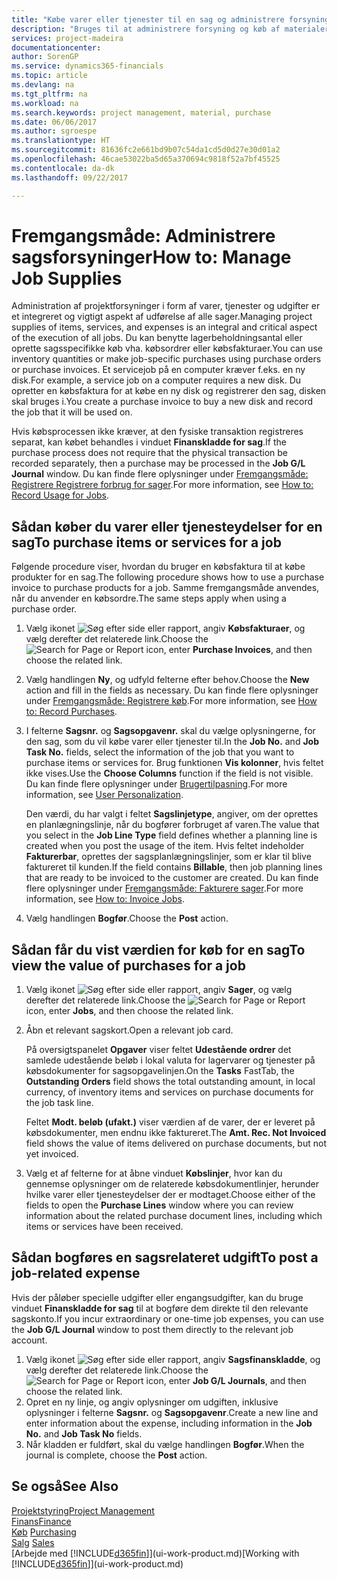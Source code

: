 ```yaml
---
title: "Købe varer eller tjenester til en sag og administrere forsyningerne | Microsoft Docs"
description: "Bruges til at administrere forsyning og køb af materialer og tjenester til sager."
services: project-madeira
documentationcenter: 
author: SorenGP
ms.service: dynamics365-financials
ms.topic: article
ms.devlang: na
ms.tgt_pltfrm: na
ms.workload: na
ms.search.keywords: project management, material, purchase
ms.date: 06/06/2017
ms.author: sgroespe
ms.translationtype: HT
ms.sourcegitcommit: 81636fc2e661bd9b07c54da1cd5d0d27e30d01a2
ms.openlocfilehash: 46cae53022ba5d65a370694c9818f52a7bf45525
ms.contentlocale: da-dk
ms.lasthandoff: 09/22/2017

---
```

# <a name="how-to-manage-job-supplies"></a><span data-ttu-id="caff1-103">Fremgangsmåde: Administrere sagsforsyninger</span><span class="sxs-lookup"><span data-stu-id="caff1-103">How to: Manage Job Supplies</span></span>
<span data-ttu-id="caff1-104">Administration af projektforsyninger i form af varer, tjenester og udgifter er et integreret og vigtigt aspekt af udførelse af alle sager.</span><span class="sxs-lookup"><span data-stu-id="caff1-104">Managing project supplies of items, services, and expenses is an integral and critical aspect of the execution of all jobs.</span></span> <span data-ttu-id="caff1-105">Du kan benytte lagerbeholdningsantal eller oprette sagsspecifikke køb vha. købsordrer eller købsfakturaer.</span><span class="sxs-lookup"><span data-stu-id="caff1-105">You can use inventory quantities or make job-specific purchases using purchase orders or purchase invoices.</span></span> <span data-ttu-id="caff1-106">Et servicejob på en computer kræver f.eks. en ny disk.</span><span class="sxs-lookup"><span data-stu-id="caff1-106">For example, a service job on a computer requires a new disk.</span></span> <span data-ttu-id="caff1-107">Du opretter en købsfaktura for at købe en ny disk og registrerer den sag, disken skal bruges i.</span><span class="sxs-lookup"><span data-stu-id="caff1-107">You create a purchase invoice to buy a new disk and record the job that it will be used on.</span></span>

<span data-ttu-id="caff1-108">Hvis købsprocessen ikke kræver, at den fysiske transaktion registreres separat, kan købet behandles i vinduet **Finanskladde for sag**.</span><span class="sxs-lookup"><span data-stu-id="caff1-108">If the purchase process does not require that the physical transaction be recorded separately, then a purchase may be processed in the **Job G/L Journal** window.</span></span> <span data-ttu-id="caff1-109">Du kan finde flere oplysninger under [Fremgangsmåde: Registrere Registrere forbrug for sager](projects-how-record-job-usage.md).</span><span class="sxs-lookup"><span data-stu-id="caff1-109">For more information, see [How to: Record Usage for Jobs](projects-how-record-job-usage.md).</span></span>

## <a name="to-purchase-items-or-services-for-a-job"></a><span data-ttu-id="caff1-110">Sådan køber du varer eller tjenesteydelser for en sag</span><span class="sxs-lookup"><span data-stu-id="caff1-110">To purchase items or services for a job</span></span>
<span data-ttu-id="caff1-111">Følgende procedure viser, hvordan du bruger en købsfaktura til at købe produkter for en sag.</span><span class="sxs-lookup"><span data-stu-id="caff1-111">The following procedure shows how to use a purchase invoice to purchase products for a job.</span></span> <span data-ttu-id="caff1-112">Samme fremgangsmåde anvendes, når du anvender en købsordre.</span><span class="sxs-lookup"><span data-stu-id="caff1-112">The same steps apply when using a purchase order.</span></span>  

1. <span data-ttu-id="caff1-113">Vælg ikonet ![Søg efter side eller rapport](media/ui-search/search_small.png "Ikonet Søg efter side eller rapport"), angiv **Købsfakturaer**, og vælg derefter det relaterede link.</span><span class="sxs-lookup"><span data-stu-id="caff1-113">Choose the ![Search for Page or Report](media/ui-search/search_small.png "Search for Page or Report icon") icon, enter **Purchase Invoices**, and then choose the related link.</span></span>  
2. <span data-ttu-id="caff1-114">Vælg handlingen **Ny**, og udfyld felterne efter behov.</span><span class="sxs-lookup"><span data-stu-id="caff1-114">Choose the **New** action and fill in the fields as necessary.</span></span> <span data-ttu-id="caff1-115">Du kan finde flere oplysninger under [Fremgangsmåde: Registrere køb](purchasing-how-record-purchases.md).</span><span class="sxs-lookup"><span data-stu-id="caff1-115">For more information, see [How to: Record Purchases](purchasing-how-record-purchases.md).</span></span>
3. <span data-ttu-id="caff1-116">I felterne **Sagsnr.** og **Sagsopgavenr.** skal du vælge oplysningerne, for den sag, som du vil købe varer eller tjenester til.</span><span class="sxs-lookup"><span data-stu-id="caff1-116">In the **Job No.** and **Job Task No.** fields, select the information of the job that you want to purchase items or services for.</span></span> <span data-ttu-id="caff1-117">Brug funktionen **Vis kolonner**, hvis feltet ikke vises.</span><span class="sxs-lookup"><span data-stu-id="caff1-117">Use the **Choose Columns** function if the field is not visible.</span></span> <span data-ttu-id="caff1-118">Du kan finde flere oplysninger under [Brugertilpasning](ui-user-personalization.md).</span><span class="sxs-lookup"><span data-stu-id="caff1-118">For more information, see [User Personalization](ui-user-personalization.md).</span></span>

    <span data-ttu-id="caff1-119">Den værdi, du har valgt i feltet **Sagslinjetype**, angiver, om der oprettes en planlægningslinje, når du bogfører forbruget af varen.</span><span class="sxs-lookup"><span data-stu-id="caff1-119">The value that you select in the **Job Line Type** field defines whether a planning line is created when you post the usage of the item.</span></span> <span data-ttu-id="caff1-120">Hvis feltet indeholder **Fakturerbar**, oprettes der sagsplanlægningslinjer, som er klar til blive faktureret til kunden.</span><span class="sxs-lookup"><span data-stu-id="caff1-120">If the field contains **Billable**, then job planning lines that are ready to be invoiced to the customer are created.</span></span> <span data-ttu-id="caff1-121">Du kan finde flere oplysninger under [Fremgangsmåde: Fakturere sager](projects-how-invoice-jobs.md).</span><span class="sxs-lookup"><span data-stu-id="caff1-121">For more information, see [How to: Invoice Jobs](projects-how-invoice-jobs.md).</span></span>
4. <span data-ttu-id="caff1-122">Vælg handlingen **Bogfør**.</span><span class="sxs-lookup"><span data-stu-id="caff1-122">Choose the **Post** action.</span></span>

## <a name="to-view-the-value-of-purchases-for-a-job"></a><span data-ttu-id="caff1-123">Sådan får du vist værdien for køb for en sag</span><span class="sxs-lookup"><span data-stu-id="caff1-123">To view the value of purchases for a job</span></span>
1. <span data-ttu-id="caff1-124">Vælg ikonet ![Søg efter side eller rapport](media/ui-search/search_small.png "Ikonet Søg efter side eller rapport"), angiv **Sager**, og vælg derefter det relaterede link.</span><span class="sxs-lookup"><span data-stu-id="caff1-124">Choose the ![Search for Page or Report](media/ui-search/search_small.png "Search for Page or Report icon") icon, enter **Jobs**, and then choose the related link.</span></span>
2. <span data-ttu-id="caff1-125">Åbn et relevant sagskort.</span><span class="sxs-lookup"><span data-stu-id="caff1-125">Open a relevant job card.</span></span>

    <span data-ttu-id="caff1-126">På oversigtspanelet **Opgaver** viser feltet **Udestående ordrer** det samlede udestående beløb i lokal valuta for lagervarer og tjenester på købsdokumenter for sagsopgavelinjen.</span><span class="sxs-lookup"><span data-stu-id="caff1-126">On the **Tasks** FastTab, the **Outstanding Orders** field shows the total outstanding amount, in local currency, of inventory items and services on purchase documents for the job task line.</span></span>  

    <span data-ttu-id="caff1-127">Feltet **Modt. beløb (ufakt.)** viser værdien af de varer, der er leveret på købsdokumenter, men endnu ikke faktureret.</span><span class="sxs-lookup"><span data-stu-id="caff1-127">The **Amt. Rec. Not Invoiced** field shows the value of items delivered on purchase documents, but not yet invoiced.</span></span>  
3. <span data-ttu-id="caff1-128">Vælg et af felterne for at åbne vinduet **Købslinjer**, hvor kan du gennemse oplysninger om de relaterede købsdokumentlinjer, herunder hvilke varer eller tjenesteydelser der er modtaget.</span><span class="sxs-lookup"><span data-stu-id="caff1-128">Choose either of the fields to open the **Purchase Lines** window where you can review information about the related purchase document lines, including which items or services have been received.</span></span>

## <a name="to-post-a-job-related-expense"></a><span data-ttu-id="caff1-129">Sådan bogføres en sagsrelateret udgift</span><span class="sxs-lookup"><span data-stu-id="caff1-129">To post a job-related expense</span></span>
<span data-ttu-id="caff1-130">Hvis der påløber specielle udgifter eller engangsudgifter, kan du bruge vinduet **Finanskladde for sag** til at bogføre dem direkte til den relevante sagskonto.</span><span class="sxs-lookup"><span data-stu-id="caff1-130">If you incur extraordinary or one-time job expenses, you can use the **Job G/L Journal** window to post them directly to the relevant job account.</span></span>

1. <span data-ttu-id="caff1-131">Vælg ikonet ![Søg efter side eller rapport](media/ui-search/search_small.png "Ikonet Søg efter side eller rapport"), angiv **Sagsfinanskladde**, og vælg derefter det relaterede link.</span><span class="sxs-lookup"><span data-stu-id="caff1-131">Choose the ![Search for Page or Report](media/ui-search/search_small.png "Search for Page or Report icon") icon, enter **Job G/L Journals**, and then choose the related link.</span></span>  
2. <span data-ttu-id="caff1-132">Opret en ny linje, og angiv oplysninger om udgiften, inklusive oplysninger i felterne **Sagsnr.** og **Sagsopgavenr**.</span><span class="sxs-lookup"><span data-stu-id="caff1-132">Create a new line and enter information about the expense, including information in the **Job No.** and **Job Task No** fields.</span></span>  
3. <span data-ttu-id="caff1-133">Når kladden er fuldført, skal du vælge handlingen **Bogfør**.</span><span class="sxs-lookup"><span data-stu-id="caff1-133">When the journal is complete, choose the **Post** action.</span></span>

## <a name="see-also"></a><span data-ttu-id="caff1-134">Se også</span><span class="sxs-lookup"><span data-stu-id="caff1-134">See Also</span></span>
[<span data-ttu-id="caff1-135">Projektstyring</span><span class="sxs-lookup"><span data-stu-id="caff1-135">Project Management</span></span>](projects-manage-projects.md)  
[<span data-ttu-id="caff1-136">Finans</span><span class="sxs-lookup"><span data-stu-id="caff1-136">Finance</span></span>](finance.md)  
<span data-ttu-id="caff1-137">[Køb](purchasing-manage-purchasing.md)       </span><span class="sxs-lookup"><span data-stu-id="caff1-137">[Purchasing](purchasing-manage-purchasing.md)       </span></span>  
<span data-ttu-id="caff1-138">[Salg](sales-manage-sales.md)    </span><span class="sxs-lookup"><span data-stu-id="caff1-138">[Sales](sales-manage-sales.md)    </span></span>  
<span data-ttu-id="caff1-139">[Arbejde med [!INCLUDE[d365fin](includes/d365fin_md.md)]](ui-work-product.md)</span><span class="sxs-lookup"><span data-stu-id="caff1-139">[Working with [!INCLUDE[d365fin](includes/d365fin_md.md)]](ui-work-product.md)</span></span>  

